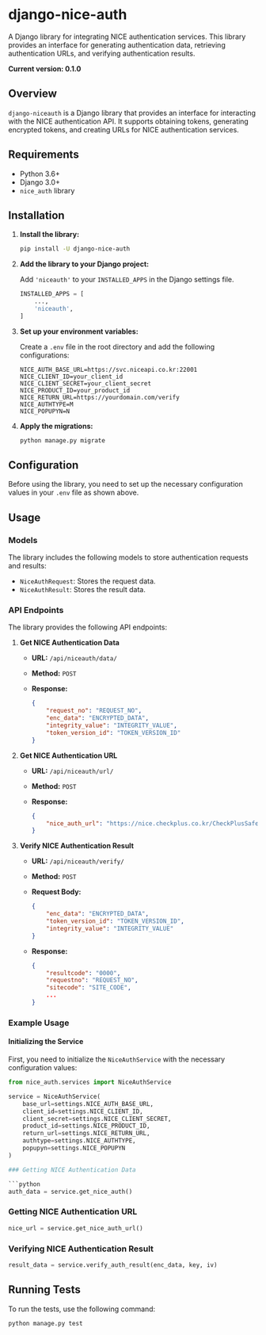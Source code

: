 # django-nice-auth

A Django library for integrating NICE authentication services. This library provides an interface for generating authentication data, retrieving authentication URLs, and verifying authentication results.

**Current version: 0.1.0**

## Overview

`django-niceauth` is a Django library that provides an interface for interacting with the NICE authentication API. It supports obtaining tokens, generating encrypted tokens, and creating URLs for NICE authentication services.

## Requirements

- Python 3.6+
- Django 3.0+
- `nice_auth` library

## Installation

1. **Install the library:**

    ```bash
    pip install -U django-nice-auth
    ```

2. **Add the library to your Django project:**

    Add `'niceauth'` to your `INSTALLED_APPS` in the Django settings file.

    ```python
    INSTALLED_APPS = [
        ...,
        'niceauth',
    ]
    ```

3. **Set up your environment variables:**

    Create a `.env` file in the root directory and add the following configurations:

    ```env
    NICE_AUTH_BASE_URL=https://svc.niceapi.co.kr:22001
    NICE_CLIENT_ID=your_client_id
    NICE_CLIENT_SECRET=your_client_secret
    NICE_PRODUCT_ID=your_product_id
    NICE_RETURN_URL=https://yourdomain.com/verify
    NICE_AUTHTYPE=M
    NICE_POPUPYN=N
    ```

4. **Apply the migrations:**

    ```bash
    python manage.py migrate
    ```

## Configuration

Before using the library, you need to set up the necessary configuration values in your `.env` file as shown above.

## Usage

### Models

The library includes the following models to store authentication requests and results:

- `NiceAuthRequest`: Stores the request data.
- `NiceAuthResult`: Stores the result data.

### API Endpoints

The library provides the following API endpoints:

1. **Get NICE Authentication Data**

    - **URL:** `/api/niceauth/data/`
    - **Method:** `POST`
    - **Response:**

        ```json
        {
            "request_no": "REQUEST_NO",
            "enc_data": "ENCRYPTED_DATA",
            "integrity_value": "INTEGRITY_VALUE",
            "token_version_id": "TOKEN_VERSION_ID"
        }
        ```

2. **Get NICE Authentication URL**

    - **URL:** `/api/niceauth/url/`
    - **Method:** `POST`
    - **Response:**

        ```json
        {
            "nice_auth_url": "https://nice.checkplus.co.kr/CheckPlusSafeModel/service.cb?m=service&token_version_id=TOKEN_VERSION_ID&enc_data=ENCRYPTED_DATA&integrity_value=INTEGRITY_VALUE"
        }
        ```

3. **Verify NICE Authentication Result**

    - **URL:** `/api/niceauth/verify/`
    - **Method:** `POST`
    - **Request Body:**

        ```json
        {
            "enc_data": "ENCRYPTED_DATA",
            "token_version_id": "TOKEN_VERSION_ID",
            "integrity_value": "INTEGRITY_VALUE"
        }
        ```
    - **Response:**

        ```json
        {
            "resultcode": "0000",
            "requestno": "REQUEST_NO",
            "sitecode": "SITE_CODE",
            ...
        }
        ```

### Example Usage

#### Initializing the Service

First, you need to initialize the `NiceAuthService` with the necessary configuration values:

```python
from nice_auth.services import NiceAuthService

service = NiceAuthService(
    base_url=settings.NICE_AUTH_BASE_URL,
    client_id=settings.NICE_CLIENT_ID,
    client_secret=settings.NICE_CLIENT_SECRET,
    product_id=settings.NICE_PRODUCT_ID,
    return_url=settings.NICE_RETURN_URL,
    authtype=settings.NICE_AUTHTYPE,
    popupyn=settings.NICE_POPUPYN
)

### Getting NICE Authentication Data

```python
auth_data = service.get_nice_auth()
```

### Getting NICE Authentication URL

```python
nice_url = service.get_nice_auth_url()
```

### Verifying NICE Authentication Result

```python
result_data = service.verify_auth_result(enc_data, key, iv)
```

## Running Tests
To run the tests, use the following command:

```bash
python manage.py test
```